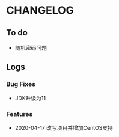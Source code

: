 # CHANGELOG

## To do

* 随机密码问题

## Logs


### Bug Fixes

* JDK升级为11

### Features

* 2020-04-17  改写项目并增加CentOS支持
